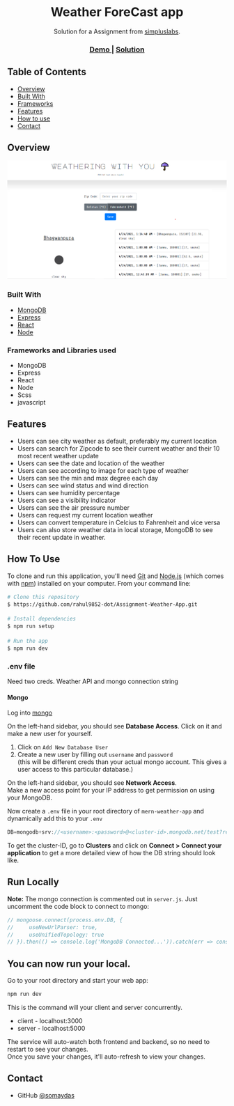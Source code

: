 <!-- Please update value in the {}  -->

<h1 align="center">Weather ForeCast app</h1>

<div align="center">
   Solution for a Assignment from  <a href="#" target="_blank">simpluslabs</a>.
</div>

<div align="center">
  <h3>
    <a href="https://newweatherapp1.herokuapp.com/">
      Demo
    </a>
    <span> | </span>
    <a href="https://github.com/rahul9852-dot/mern-weather-app">
      Solution
    </a>
  </h3>
</div>

<!-- TABLE OF CONTENTS -->

## Table of Contents

- [Overview](#overview)
- [Built With](#built-with)
- [Frameworks](#Frameworks-and-Libraries-used)
- [Features](#features)
- [How to use](#how-to-use) 
- [Contact](#contact)


<!-- OVERVIEW -->

## Overview

![screenshot](https://github.com/rahul9852-dot/mern-weather-app/blob/master/client/src/assets/Fonts/weather.png)

### Built With

- [MongoDB](https://www.mongodb.com/)
- [Express](https://expressjs.com/)
- [React](https://reactjs.org/)
- [Node](https://nodejs.org/en/)

### Frameworks and Libraries used

- MongoDB
- Express
- React
- Node
- Scss
- javascript

## Features

- Users can see city weather as default, preferably my current location
- Users can search for Zipcode to see their current weather and their 10 most recent weather update 
- Users can see the date and location of the weather
- Users can see according to image for each type of weather
- Users can see the min and max degree each day
- Users can see wind status and wind direction
- Users can see humidity percentage
- Users can see a visibility indicator
- Users can see the air pressure number
- Users can request my current location weather
- Users can convert temperature in Celcius to Fahrenheit and vice versa
- Users can also store weather data in local storage, MongoDB to see their recent update in weather.

## How To Use

<!-- Example: -->

To clone and run this application, you'll need [Git](https://git-scm.com) and [Node.js](https://nodejs.org/en/download/) (which comes with [npm](http://npmjs.com)) installed on your computer. From your command line:

```bash
# Clone this repository
$ https://github.com/rahul9852-dot/Assignment-Weather-App.git

# Install dependencies
$ npm run setup

# Run the app
$ npm run dev
```

### .env file
Need two creds. Weather API and mongo connection string

#### Mongo
Log into [mongo](https://account.mongodb.com/account/login)

On the left-hand sidebar, you should see **Database Access**. Click on it and make a new user for yourself.  
1. Click on `Add New Database User`
2. Create a new user by filling out `username` and `password`  
(this will be different creds than your actual mongo account. This gives a user access to this particular database.)

On the left-hand sidebar, you should see **Network Access**.  
Make a new access point for your IP address to get permission on using your MongoDB.

Now create a `.env` file in your root directory of `mern-weather-app` and dynamically add this to your `.env`
```javascript
DB=mongodb+srv://<username>:<password>@<cluster-id>.mongodb.net/test?retryWrites=true&w=majority
```
To get the cluster-ID, go to **Clusters** and click on **Connect > Connect your application** to get a more detailed view of how the DB string should look like. 


## Run Locally
**Note:** The mongo connection is commented out in `server.js`. Just uncomment the code block to connect to mongo:
```javascript
// mongoose.connect(process.env.DB, {
//     useNewUrlParser: true,
//     useUnifiedTopology: true
// }).then(() => console.log('MongoDB Connected...')).catch(err => console.log(err));
```

## You can now run your local.  
Go to your root directory and start your web app:
```javascript
npm run dev
```
This is the command will your client and server concurrently. 
- client - localhost:3000
- server - localhost:5000

The service will auto-watch both frontend and backend, so no need to restart to see your changes.  
Once you save your changes, it'll auto-refresh to view your changes.


## Contact

- GitHub [@somaydas](https://github.com/somaydas)






















